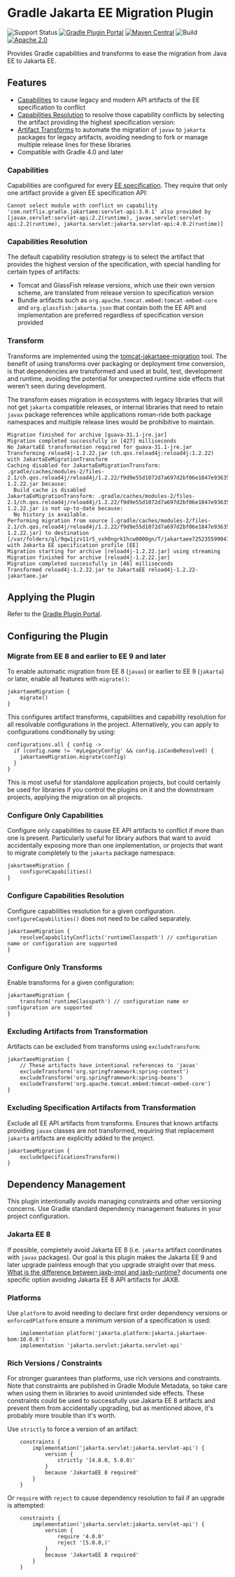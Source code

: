 # Gradle Jakarta EE Migration Plugin

![Support Status](https://img.shields.io/badge/nebula-active-green.svg)
[![Gradle Plugin Portal](https://img.shields.io/maven-metadata/v/https/plugins.gradle.org/m2/com.netflix.nebula/gradle-jakartaee-migration-plugin/maven-metadata.xml.svg?label=gradlePluginPortal)](https://plugins.gradle.org/plugin/com.netflix.nebula.jakartaee-migration)
[![Maven Central](https://img.shields.io/maven-central/v/com.netflix.nebula/gradle-jakartaee-migration-plugin)](https://maven-badges.herokuapp.com/maven-central/com.netflix.nebula/gradle-jakartaee-migration-plugin)
![Build](https://github.com/nebula-plugins/gradle-jakartaee-migration-plugin/actions/workflows/nebula.yml/badge.svg)
[![Apache 2.0](https://img.shields.io/github/license/nebula-plugins/gradle-jakartaee-migration-plugin.svg)](http://www.apache.org/licenses/LICENSE-2.0)

Provides Gradle capabilities and transforms to ease the migration from Java EE to Jakarta EE.

## Features

- [Capabilities](https://docs.gradle.org/current/userguide/component_capabilities.html) to cause legacy and modern API artifacts of the EE specification to conflict
- [Capabilities Resolution](https://docs.gradle.org/current/userguide/dependency_capability_conflict.html) to resolve those capability conflicts by selecting the artifact providing the highest specification version:
- [Artifact Transforms](https://docs.gradle.org/current/userguide/artifact_transforms.html) to automate the migration of `javax` to `jakarta` packages for legacy artifacts, avoiding needing to fork or manage multiple release lines for these libraries 
- Compatible with Gradle 4.0 and later

### Capabilities

Capabilities are configured for every [EE specification](src/main/kotlin/com/netflix/gradle/jakartaee/specifications). They require that only one artifact provide a given EE specification API:   

```
Cannot select module with conflict on capability 'com.netflix.gradle.jakartaee:servlet-api:3.0.1' also provided by [javax.servlet:servlet-api:2.2(runtime), javax.servlet:servlet-api:2.2(runtime), jakarta.servlet:jakarta.servlet-api:4.0.2(runtime)]
```

### Capabilities Resolution

The default capability resolution strategy is to select the artifact that provides the highest version of the specification, with special handling for certain types of artifacts:

- Tomcat and GlassFish release versions, which use their own version scheme, are translated from release version to specification version
- Bundle artifacts such as `org.apache.tomcat.embed:tomcat-embed-core` and `org.glassfish:jakarta.json` that contain both the EE API and implementation are preferred regardless of specification version provided 

### Transform

Transforms are implemented using the [tomcat-jakartaee-migration](https://github.com/apache/tomcat-jakartaee-migration) tool. The benefit of using transforms over packaging or deployment time conversion, is that dependencies are transformed and used at build, test, development and runtime, avoiding the potential for unexpected runtime side effects that weren't seen during development.

The transform eases migration in ecosystems with legacy libraries that will not get `jakarta` compatible releases, or internal libraries that need to retain `javax` package references while applications roman-ride both package namespaces and multiple release lines would be prohibitive to maintain.

```
Migration finished for archive [guava-31.1-jre.jar]
Migration completed successfully in [427] milliseconds
No JakartaEE transformation required for guava-31.1-jre.jar
Transforming reload4j-1.2.22.jar (ch.qos.reload4j:reload4j:1.2.22) with JakartaEeMigrationTransform
Caching disabled for JakartaEeMigrationTransform: .gradle/caches/modules-2/files-2.1/ch.qos.reload4j/reload4j/1.2.22/f9d9e55d1072d7a697d2bf06e1847e93635a7cf9/reload4j-1.2.22.jar because:
  Build cache is disabled
JakartaEeMigrationTransform: .gradle/caches/modules-2/files-2.1/ch.qos.reload4j/reload4j/1.2.22/f9d9e55d1072d7a697d2bf06e1847e93635a7cf9/reload4j-1.2.22.jar is not up-to-date because:
  No history is available.
Performing migration from source [.gradle/caches/modules-2/files-2.1/ch.qos.reload4j/reload4j/1.2.22/f9d9e55d1072d7a697d2bf06e1847e93635a7cf9/reload4j-1.2.22.jar] to destination [/var/folders/gl/9qw1jzv11r5_vxh0ngrk1hcw0000gn/T/jakartaee7252355990471961973transform] with Jakarta EE specification profile [EE]
Migration starting for archive [reload4j-1.2.22.jar] using streaming
Migration finished for archive [reload4j-1.2.22.jar]
Migration completed successfully in [46] milliseconds
Transformed reload4j-1.2.22.jar to JakartaEE reload4j-1.2.22-jakartaee.jar
```

## Applying the Plugin

Refer to the [Gradle Plugin Portal](https://plugins.gradle.org/plugin/com.netflix.nebula.jakartaee-migration).

## Configuring the Plugin

### Migrate from EE 8 and earlier to EE 9 and later

To enable automatic migration from EE 8 (`javax`) or earlier to EE 9 (`jakarta`) or later, enable all features with `migrate()`:
```
jakartaeeMigration {
    migrate()
}
```

This configures artifact transforms, capabilities and capability resolution for all resolvable configurations in the project. Alternatively, you can apply to configurations conditionally by using: 

```
configurations.all { config ->
  if (config.name != 'myLegacyConfig' && config.isCanBeResolved) {
    jakartaeeMigration.migrate(config)  
  }
}
```

This is most useful for standalone application projects, but could certainly be used for libraries if you control the plugins on it and the downstream projects, applying the migration on all projects.

### Configure Only Capabilities

Configure only capabilities to cause EE API artifacts to conflict if more than one is present. Particularly useful for library authors that want to avoid accidentally exposing more than one implementation, or projects that want to migrate completely to the `jakarta` package namespace. 
```
jakartaeeMigration {
    configureCapabilities()
}
```

### Configure Capabilities Resolution

Configure capabilities resolution for a given configuration. `configureCapabilities()` does not need to be called separately. 
```
jakartaeeMigration {
    resolveCapabilityConflicts('runtimeClasspath') // configuration name or configuration are supported
}
```

### Configure Only Transforms

Enable transforms for a given configuration:
```
jakartaeeMigration {
    transform('runtimeClasspath') // configuration name or configuration are supported
}
```

### Excluding Artifacts from Transformation

Artifacts can be excluded from transforms using `excludeTransform`:
```
jakartaeeMigration {
    // These artifacts have intentional references to 'javax'
    excludeTransform('org.springframework:spring-context')
    excludeTransform('org.springframework:spring-beans')
    excludeTransform('org.apache.tomcat.embed:tomcat-embed-core')
}
```

### Excluding Specification Artifacts from Transformation

Exclude all EE API artifacts from transforms. Ensures that known artifacts providing `javax` classes are not transformed, requiring that replacement `jakarta` artifacts are explicitly added to the project.
```
jakartaeeMigration {
    excludeSpecificationsTransform()
}
```

## Dependency Management

This plugin intentionally avoids managing constraints and other versioning concerns. Use Gradle standard dependency management features in your project configuration.

### Jakarta EE 8

If possible, completely avoid Jakarta EE 8 (i.e. `jakarta` artifact coordinates with `javax` packages). Our goal is this plugin makes the Jakarta EE 9 and later upgrade painless enough that you upgrade straight over that mess. [What is the difference between jaxb-impl and jaxb-runtime?](https://stackoverflow.com/questions/71095913/what-is-the-difference-between-jaxb-impl-and-jaxb-runtime/72151763#72151763) documents one specific option avoiding Jakarta EE 8 API artifacts for JAXB.

### Platforms

Use `platform` to avoid needing to declare first order dependency versions or `enforcedPlatform` ensure a minimum version of a specification is used:
```
    implementation platform('jakarta.platform:jakarta.jakartaee-bom:10.0.0')
    implementation 'jakarta.servlet:jakarta.servlet-api'
```

### Rich Versions / Constraints

For stronger guarantees than platforms, use rich versions and constraints. Note that constraints are published in Gradle Module Metadata, so take care when using them in libraries to avoid unintended side effects. These constraints could be used to successfully use Jakarta EE 8 artifacts and prevent them from accidentally upgrading, but as mentioned above, it's probably more trouble than it's worth.

Use `strictly` to force a version of an artifact:
```
    constraints {
        implementation('jakarta.servlet:jakarta.servlet-api') {
            version {
                strictly '[4.0.0, 5.0.0)'
            }
            because 'JakartaEE 8 required'
        }
    }
```

Or `require` with `reject` to cause dependency resolution to fail if an upgrade is attempted:
```
    constraints {
        implementation('jakarta.servlet:jakarta.servlet-api') {
            version {
                require '4.0.0'
                reject '[5.0.0,)'
            }
            because 'JakartaEE 8 required'
        }
    }
```
